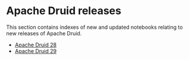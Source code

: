 # Apache Druid releases

This section contains indexes of new and updated notebooks relating to new releases of Apache Druid.

* [Apache Druid 28](druid-28.md)
* [Apache Druid 29](druid-29.md)
